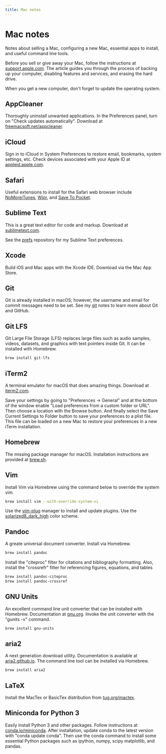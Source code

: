```yaml
---
title: Mac notes
---
```


# Mac notes

Notes about selling a Mac, configuring a new Mac, essential apps to install,
and useful command line tools.

Before you sell or give away your Mac, follow the instructions at
[support.apple.com](https://support.apple.com/en-us/HT201065). The article
guides you through the process of backing up your computer, disabling features
and services, and erasing the hard drive.

When you get a new computer, don't forget to update the operating system.

## AppCleaner

Thoroughly uninstall unwanted applications. In the Preferences panel, turn on
"Check updates automatically". Download at
[freemacsoft.net/appcleaner](https://freemacsoft.net/appcleaner/).

## iCloud

Sign in to iCloud in System Preferences to restore email, bookmarks, system
settings, etc. Check devices associated with your Apple ID at
[appleid.apple.com](https://appleid.apple.com/).

## Safari

Useful extensions to install for the Safari web browser include
[NoMoreiTunes](http://nomoreitunes.einserver.de),
[Wipr](http://giorgiocalderolla.com), and [Save To
Pocket](https://getpocket.com/safari/).

## Sublime Text

This is a great text editor for code and markup. Download at
[sublimetext.com](https://www.sublimetext.com).

See the [prefs](https://github.com/wigging/prefs) repository for my Sublime
Text preferences.

## Xcode

Build iOS and Mac apps with the Xcode IDE. Download via the Mac App Store.

## Git

Git is already installed in macOS; however, the username and email for commit
messages need to be set. See my [git](https://github.com/wigging/notes/blob/master/git.md) notes to learn more about Git and GitHub.
 
## Git LFS

Git Large File Storage (LFS) replaces large files such as audio samples,
videos, datasets, and graphics with text pointers inside Git. It can be
installed with Homebrew.

```bash
brew install git-lfs
```

## iTerm2

A terminal emulator for macOS that does amazing things. Download at
[iterm2.com](http://www.iterm2.com).

Save your settings by going to "Preferences -> General" and at the bottom of
the window enable "Load preferences from a custom folder or URL". Then choose a
location with the Browse button. And finally select the Save Current Settings
to Folder button to save your preferences to a plist file. This file can be
loaded on a new Mac to restore your preferences in a new iTerm installation.

## Homebrew

The missing package manager for macOS. Installation instructions are provided
at [brew.sh](http://brew.sh).

## Vim

Install Vim via Homebrew using the command below to override the system vim.

```bash
brew install vim --with-override-system-vi
```

Use the [vim-plug](https://github.com/junegunn/vim-plug) manager to install and
update plugins. Use the [solarized8_dark_high](https://github.com/lifepillar/vim-solarized8) color scheme.

## Pandoc

A greate universal document converter. Install via Homebrew.

```bash
brew install pandoc
```

Install the "citeproc" filter for citations and bibliography formatting. Also,
install the "crossrefr" filter for referencing figures, equations, and tables

```bash
brew install pandoc-citeproc
brew install pandoc-crossref
```

## GNU Units

An excellent command line unit converter that can be installed with Homebrew.
Documentation at [gnu.org](https://www.gnu.org/software/units/). Invoke the
unit converter with the "gunits -v" command.

```bash
brew install gnu-units
```

## aria2

A next generation download utility. Documentation is available at
[aria2.github.io](https://aria2.github.io). The command line tool can be
installed via Homebrew.

```bash
brew install aria2
```

## LaTeX

Install the MacTex or BasicTex distribution from [tug.org/mactex](http://www.tug.org/mactex/).

## Miniconda for Python 3

Easily install Python 3 and other packages. Follow instructions at
[conda.io/miniconda](https://conda.io/miniconda.html). After installation, update conda to the latest version with "conda update conda". Then use the conda command to install some essential Python packages such as ipython, numpy, scipy matplotlib, and pandas.
